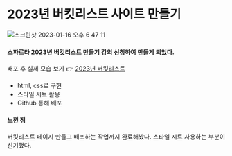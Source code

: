 # 2023년 버킷리스트 사이트 만들기 

![스크린샷 2023-01-16 오후 6 47 11](https://user-images.githubusercontent.com/121289071/212648007-0edb2cbc-4d16-4f5b-8c2a-7e306b0edc8e.png)

#### 스파르타 2023년 버킷리스트 만들기 강의 신청하여 만들게 되었다.
배포 후 실제 모습 보기 👉 [2023년 버킷리스트](https://heeye-log.github.io/spartacodingclub/)

- html, css로 구현
- 스타일 시트 활용
- Github 통해 배포 


#### 느낀 점
버킷리스트 페이지 만들고 배포하는 작업까지 완료해봤다.
스타일 시트 사용하는 부분이 신기했다.
